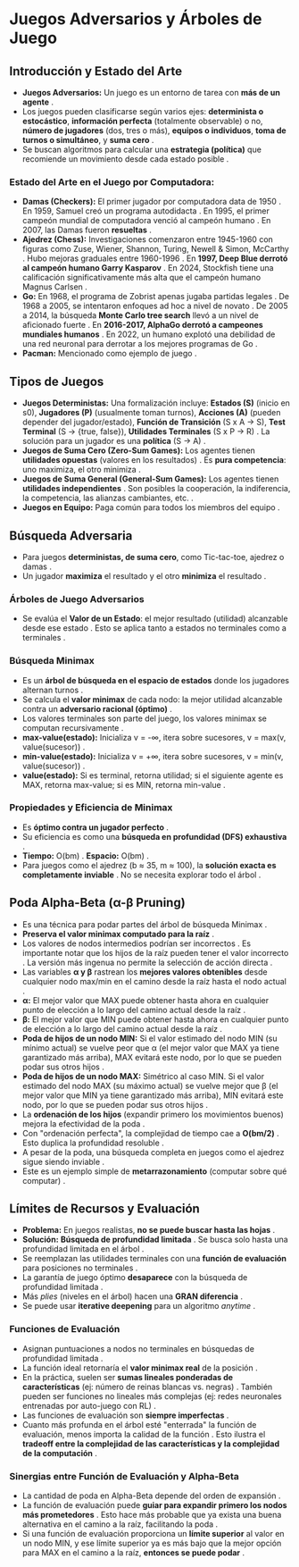 # Juegos Adversarios y Árboles de Juego

## Introducción y Estado del Arte

*   **Juegos Adversarios:** Un juego es un entorno de tarea con **más de un agente** .
*   Los juegos pueden clasificarse según varios ejes: **determinista o estocástico**, **información perfecta** (totalmente observable) o no, **número de jugadores** (dos, tres o más), **equipos o individuos**, **toma de turnos o simultáneo**, y **suma cero** .
*   Se buscan algoritmos para calcular una **estrategia (política)** que recomiende un movimiento desde cada estado posible .

### Estado del Arte en el Juego por Computadora:

*   **Damas (Checkers):** El primer jugador por computadora data de 1950 . En 1959, Samuel creó un programa autodidacta . En 1995, el primer campeón mundial de computadora venció al campeón humano . En 2007, las Damas fueron **resueltas** .
*   **Ajedrez (Chess):** Investigaciones comenzaron entre 1945-1960 con figuras como Zuse, Wiener, Shannon, Turing, Newell & Simon, McCarthy . Hubo mejoras graduales entre 1960-1996 . En **1997, Deep Blue derrotó al campeón humano Garry Kasparov** . En 2024, Stockfish tiene una calificación significativamente más alta que el campeón humano Magnus Carlsen .
*   **Go:** En 1968, el programa de Zobrist apenas jugaba partidas legales . De 1968 a 2005, se intentaron enfoques ad hoc a nivel de novato . De 2005 a 2014, la búsqueda **Monte Carlo tree search** llevó a un nivel de aficionado fuerte . En **2016-2017, AlphaGo derrotó a campeones mundiales humanos** . En 2022, un humano explotó una debilidad de una red neuronal para derrotar a los mejores programas de Go .
*   **Pacman:** Mencionado como ejemplo de juego .

## Tipos de Juegos

*   **Juegos Deterministas:** Una formalización incluye: **Estados (S)** (inicio en s0), **Jugadores (P)** (usualmente toman turnos), **Acciones (A)** (pueden depender del jugador/estado), **Función de Transición** (S x A → S), **Test Terminal** (S → {true, false}), **Utilidades Terminales** (S x P → R) . La solución para un jugador es una **política** (S → A) .
*   **Juegos de Suma Cero (Zero-Sum Games):** Los agentes tienen **utilidades opuestas** (valores en los resultados) . Es **pura competencia**: uno maximiza, el otro minimiza .
*   **Juegos de Suma General (General-Sum Games):** Los agentes tienen **utilidades independientes** . Son posibles la cooperación, la indiferencia, la competencia, las alianzas cambiantes, etc. .
*   **Juegos en Equipo:** Paga común para todos los miembros del equipo .

## Búsqueda Adversaria

*   Para juegos **deterministas, de suma cero**, como Tic-tac-toe, ajedrez o damas .
*   Un jugador **maximiza** el resultado y el otro **minimiza** el resultado .

### Árboles de Juego Adversarios

*   Se evalúa el **Valor de un Estado**: el mejor resultado (utilidad) alcanzable desde ese estado . Esto se aplica tanto a estados no terminales como a terminales .

### Búsqueda Minimax

*   Es un **árbol de búsqueda en el espacio de estados** donde los jugadores alternan turnos .
*   Se calcula el **valor minimax** de cada nodo: la mejor utilidad alcanzable contra un **adversario racional (óptimo)** .
*   Los valores terminales son parte del juego, los valores minimax se computan recursivamente .
*   **max-value(estado):** Inicializa v = -∞, itera sobre sucesores, v = max(v, value(sucesor)) .
*   **min-value(estado):** Inicializa v = +∞, itera sobre sucesores, v = min(v, value(sucesor)) .
*   **value(estado):** Si es terminal, retorna utilidad; si el siguiente agente es MAX, retorna max-value; si es MIN, retorna min-value .

### Propiedades y Eficiencia de Minimax

*   Es **óptimo contra un jugador perfecto** .
*   Su eficiencia es como una **búsqueda en profundidad (DFS) exhaustiva** .
*   **Tiempo:** O(bm) . **Espacio:** O(bm) .
*   Para juegos como el ajedrez (b ≈ 35, m ≈ 100), la **solución exacta es completamente inviable** . No se necesita explorar todo el árbol .

## Poda Alpha-Beta (α-β Pruning)

*   Es una técnica para podar partes del árbol de búsqueda Minimax .
*   **Preserva el valor minimax computado para la raíz** .
*   Los valores de nodos intermedios podrían ser incorrectos . Es importante notar que los hijos de la raíz pueden tener el valor incorrecto . La versión más ingenua no permite la selección de acción directa .
*   Las variables **α y β** rastrean los **mejores valores obtenibles** desde cualquier nodo max/min en el camino desde la raíz hasta el nodo actual .
*   **α:** El mejor valor que MAX puede obtener hasta ahora en cualquier punto de elección a lo largo del camino actual desde la raíz .
*   **β:** El mejor valor que MIN puede obtener hasta ahora en cualquier punto de elección a lo largo del camino actual desde la raíz .
*   **Poda de hijos de un nodo MIN:** Si el valor estimado del nodo MIN (su mínimo actual) se vuelve peor que α (el mejor valor que MAX ya tiene garantizado más arriba), MAX evitará este nodo, por lo que se pueden podar sus otros hijos .
*   **Poda de hijos de un nodo MAX:** Simétrico al caso MIN. Si el valor estimado del nodo MAX (su máximo actual) se vuelve mejor que β (el mejor valor que MIN ya tiene garantizado más arriba), MIN evitará este nodo, por lo que se pueden podar sus otros hijos .
*   La **ordenación de los hijos** (expandir primero los movimientos buenos) mejora la efectividad de la poda .
*   Con "ordenación perfecta", la complejidad de tiempo cae a **O(bm/2)** . Esto duplica la profundidad resoluble .
*   A pesar de la poda, una búsqueda completa en juegos como el ajedrez sigue siendo inviable .
*   Este es un ejemplo simple de **metarrazonamiento** (computar sobre qué computar) .

## Límites de Recursos y Evaluación

*   **Problema:** En juegos realistas, **no se puede buscar hasta las hojas** .
*   **Solución:** **Búsqueda de profundidad limitada** . Se busca solo hasta una profundidad limitada en el árbol .
*   Se reemplazan las utilidades terminales con una **función de evaluación** para posiciones no terminales .
*   La garantía de juego óptimo **desaparece** con la búsqueda de profundidad limitada .
*   Más *plies* (niveles en el árbol) hacen una **GRAN diferencia** .
*   Se puede usar **iterative deepening** para un algoritmo *anytime* .

### Funciones de Evaluación

*   Asignan puntuaciones a nodos no terminales en búsquedas de profundidad limitada .
*   La función ideal retornaría el **valor minimax real** de la posición .
*   En la práctica, suelen ser **sumas lineales ponderadas de características** (ej: número de reinas blancas vs. negras) . También pueden ser funciones no lineales más complejas (ej: redes neuronales entrenadas por auto-juego con RL) .
*   Las funciones de evaluación son **siempre imperfectas** .
*   Cuanto más profunda en el árbol esté "enterrada" la función de evaluación, menos importa la calidad de la función . Esto ilustra el **tradeoff entre la complejidad de las características y la complejidad de la computación** .

### Sinergias entre Función de Evaluación y Alpha-Beta

*   La cantidad de poda en Alpha-Beta depende del orden de expansión .
*   La función de evaluación puede **guiar para expandir primero los nodos más prometedores** . Esto hace más probable que ya exista una buena alternativa en el camino a la raíz, facilitando la poda .
*   Si una función de evaluación proporciona un **límite superior** al valor en un nodo MIN, y ese límite superior ya es más bajo que la mejor opción para MAX en el camino a la raíz, **entonces se puede podar** .